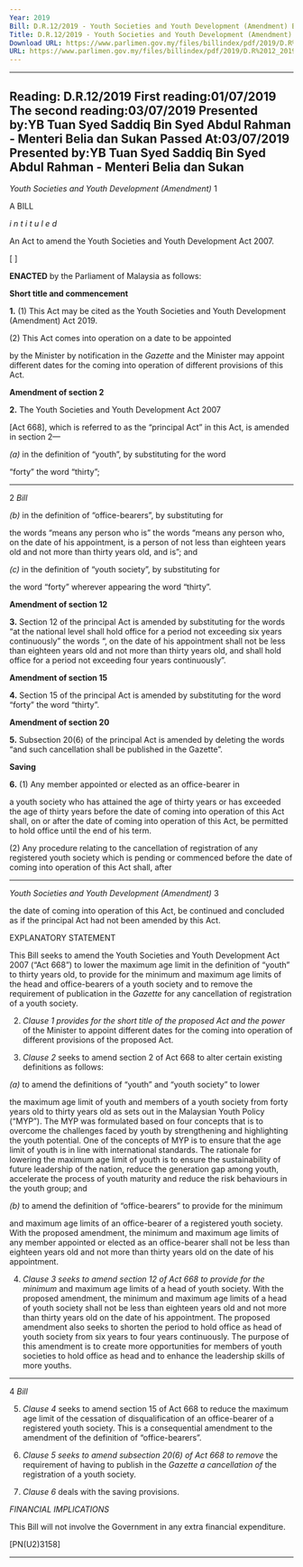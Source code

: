 ```yaml
---
Year: 2019
Bill: D.R.12/2019 - Youth Societies and Youth Development (Amendment) Bill 2019 (Passed)
Title: D.R.12/2019 - Youth Societies and Youth Development (Amendment) Bill 2019 (Passed)
Download URL: https://www.parlimen.gov.my/files/billindex/pdf/2019/D.R%2012_2019%20-%20eng.pdf
URL: https://www.parlimen.gov.my/files/billindex/pdf/2019/D.R%2012_2019%20-%20eng.pdf
---
```

---
Reading:
D.R.12/2019
First reading:01/07/2019
The second reading:03/07/2019
Presented by:YB Tuan Syed Saddiq Bin Syed Abdul Rahman - Menteri Belia dan Sukan
Passed At:03/07/2019
Presented by:YB Tuan Syed Saddiq Bin Syed Abdul Rahman - Menteri Belia dan Sukan
---

_Youth Societies and Youth Development (Amendment)_ 1

A BILL

_i n t i t u l e d_

An Act to amend the Youth Societies and Youth Development
Act 2007.

[ ]

**ENACTED** by the Parliament of Malaysia as follows:

**Short title and commencement**

**1.** (1) This Act may be cited as the Youth Societies and Youth
Development (Amendment) Act 2019.

(2) This Act comes into operation on a date to be appointed

by the Minister by notification in the _Gazette_ and the Minister
may appoint different dates for the coming into operation of
different provisions of this Act.

**Amendment of section 2**

**2.** The Youth Societies and Youth Development Act 2007

[Act 668], which is referred to as the “principal Act” in this Act,
is amended in section 2—

_(a)_ in the definition of “youth”, by substituting for the word

“forty” the word “thirty”;


-----

2 _Bill_

_(b)_ in the definition of “office-bearers”, by substituting for

the words “means any person who is” the words “means
any person who, on the date of his appointment, is a
person of not less than eighteen years old and not more
than thirty years old, and is”; and

_(c)_ in the definition of “youth society”, by substituting for

the word “forty” wherever appearing the word “thirty”.

**Amendment of section 12**

**3.** Section 12 of the principal Act is amended by substituting
for the words “at the national level shall hold office for a period
not exceeding six years continuously” the words “, on the date
of his appointment shall not be less than eighteen years old and
not more than thirty years old, and shall hold office for a period
not exceeding four years continuously”.

**Amendment of section 15**

**4.** Section 15 of the principal Act is amended by substituting
for the word “forty” the word “thirty”.

**Amendment of section 20**

**5.** Subsection 20(6) of the principal Act is amended by deleting
the words “and such cancellation shall be published in the Gazette”.

**Saving**

**6.** (1) Any member appointed or elected as an office-bearer in

a youth society who has attained the age of thirty years or has
exceeded the age of thirty years before the date of coming into
operation of this Act shall, on or after the date of coming into
operation of this Act, be permitted to hold office until the end
of his term.

(2) Any procedure relating to the cancellation of registration
of any registered youth society which is pending or commenced
before the date of coming into operation of this Act shall, after


-----

_Youth Societies and Youth Development (Amendment)_ 3

the date of coming into operation of this Act, be continued and
concluded as if the principal Act had not been amended by this
Act.

EXPLANATORY STATEMENT

This Bill seeks to amend the Youth Societies and Youth Development Act
2007 (“Act 668”) to lower the maximum age limit in the definition of “youth”
to thirty years old, to provide for the minimum and maximum age limits of
the head and office-bearers of a youth society and to remove the requirement
of publication in the _Gazette_ for any cancellation of registration of a youth
society.

2. _Clause 1 provides for the short title of the proposed Act and the power_
of the Minister to appoint different dates for the coming into operation of
different provisions of the proposed Act.

3. _Clause 2_ seeks to amend section 2 of Act 668 to alter certain existing
definitions as follows:

_(a)_ to amend the definitions of “youth” and “youth society” to lower

the maximum age limit of youth and members of a youth society
from forty years old to thirty years old as sets out in the Malaysian
Youth Policy (“MYP”). The MYP was formulated based on
four concepts that is to overcome the challenges faced by youth
by strengthening and highlighting the youth potential. One of
the concepts of MYP is to ensure that the age limit of youth is
in line with international standards. The rationale for lowering
the maximum age limit of youth is to ensure the sustainability of
future leadership of the nation, reduce the generation gap among
youth, accelerate the process of youth maturity and reduce the risk
behaviours in the youth group; and

_(b)_ to amend the definition of “office-bearers” to provide for the minimum

and maximum age limits of an office-bearer of a registered youth
society. With the proposed amendment, the minimum and maximum
age limits of any member appointed or elected as an office-bearer
shall not be less than eighteen years old and not more than thirty
years old on the date of his appointment.

4. _Clause 3 seeks to amend section 12 of Act 668 to provide for the minimum_
and maximum age limits of a head of youth society. With the proposed
amendment, the minimum and maximum age limits of a head of youth society
shall not be less than eighteen years old and not more than thirty years old on
the date of his appointment. The proposed amendment also seeks to shorten
the period to hold office as head of youth society from six years to four years
continuously. The purpose of this amendment is to create more opportunities
for members of youth societies to hold office as head and to enhance
the leadership skills of more youths.


-----

4 _Bill_

5. _Clause 4_ seeks to amend section 15 of Act 668 to reduce the maximum
age limit of the cessation of disqualification of an office-bearer of a registered
youth society. This is a consequential amendment to the amendment of
the definition of “office-bearers”.

6. _Clause 5 seeks to amend subsection 20(6) of Act 668 to remove_
the requirement of having to publish in the _Gazette a cancellation of_
the registration of a youth society.

7. _Clause 6_ deals with the saving provisions.

_FINANCIAL IMPLICATIONS_

This Bill will not involve the Government in any extra financial expenditure.

[PN(U2)3158]


-----

